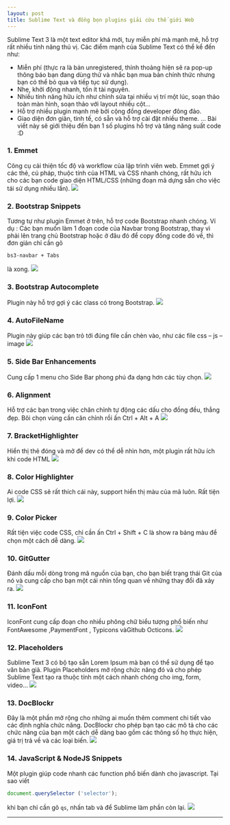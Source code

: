 ```yaml
---
layout: post
title: Sublime Text và đồng bọn plugins giải cứu thế giới Web
---
```


Sublime Text 3 là một text editor khá mới, tuy miễn phí mà mạnh mẽ, hỗ trợ rất nhiều tính năng thú vị. Các điểm mạnh của Sublime Text có thể kể đến như:

* Miễn phí (thực ra là bản unregistered, thỉnh thoảng hiện sẽ ra pop-up thông báo bạn đang dùng thử và nhắc bạn mua bản chính thức nhưng bạn có thể bỏ qua và tiếp tục sử dụng).
* Nhẹ, khởi động nhanh, tốn ít tài nguyên.
* Nhiều tính năng hữu ích như chỉnh sửa tại nhiều vị trí một lúc, soạn thảo toàn màn hình, soạn thảo với layout nhiều cột…
* Hỗ trợ nhiều plugin mạnh mẽ bởi cộng đồng developer đông đảo.
* Giao diện đơn giản, tinh tế, có sẵn và hỗ trợ cài đặt nhiều theme.
…
Bài viết này sẽ giới thiệu đến bạn 1 số plugins hỗ trợ và tăng năng suất code :D

### 1. Emmet
Công cụ cải thiện tốc độ và workflow của lập trình viên web. Emmet gợi ý các thẻ, cú pháp, thuộc tính của HTML và CSS nhanh chóng, rất hữu ích cho các bạn code giao diện HTML/CSS (những đoạn mã dựng sẵn cho việc tái sử dụng nhiều lần).
![](https://images.viblo.asia/4be22091-3a03-420b-9f0f-a897b2547c62.gif)

### 2. Bootstrap Snippets
Tương tự như plugin Emmet ở trên, hỗ trợ code Bootstrap nhanh chóng.
Ví dụ : Các bạn muốn làm 1 đoạn code của Navbar trong Bootstrap, thay vì phải lên trang chủ Bootstrap hoặc ở đâu đó để copy đống code đó về, thì đơn giản chỉ cần gõ

```
bs3-navbar + Tabs
```

là xong.
![](https://images.viblo.asia/647f556f-2af5-400d-aef3-567ccf91ef27.gif)

### 3. Bootstrap Autocomplete
Plugin này hỗ trợ gợi ý các class có trong Bootstrap.
![](https://images.viblo.asia/6a86f474-4a2b-457c-a7de-e21f12e71d65.gif)

### 4. AutoFileName
Plugin này giúp các bạn trỏ tới đúng file cần chèn vào, như các file css – js – image
![](https://images.viblo.asia/2c4bc15f-86b1-4293-a576-5f849aa1713d.gif)

### 5. Side Bar Enhancements
Cung cấp 1 menu cho Side Bar phong phú đa dạng hơn các tùy chọn.
![](https://images.viblo.asia/e34ed61a-2c71-420a-9237-7c9c8ddf2f86.png)

### 6. Alignment
Hỗ trợ các bạn trong việc chăn chỉnh tự động các dấu cho đồng đều, thẳng đẹp. Bôi chọn vùng cần căn chỉnh rồi ấn Ctrl + Alt + A
![](https://images.viblo.asia/8f8844e1-81ce-4c08-bf99-f84fb10bcdb5.gif)

### 7. BracketHighlighter
Hiển thị thẻ đóng và mở để dev có thể dễ nhìn hơn, một plugin rất hữu ích khi code HTML
![](https://images.viblo.asia/4115101d-596d-4ead-b612-a8df00162524.png)

### 8. Color Highlighter
Ai code CSS sẽ rất thích cái này, support hiển thị màu của mã luôn. Rất tiện lợi.
![](https://images.viblo.asia/e8e4d348-90bc-46f3-b50b-0e29557848d5.png)

### 9. Color Picker
Rất tiện việc code CSS, chỉ cần ấn Ctrl + Shift + C là show ra bảng màu để chọn một cách dễ dàng.
![](https://images.viblo.asia/2636cb82-972b-4cae-9550-e0859c06b7cd.png)

### 10. GitGutter
Đánh dấu mỗi dòng trong mã nguồn của bạn, cho bạn biết trạng thái Git của nó và cung cấp cho bạn một cái nhìn tổng quan về những thay đổi đã xảy ra.
![](https://images.viblo.asia/aba0bf5e-ebe7-4b38-ad95-d63a1130a11c.png)

### 11. IconFont
IconFont cung cấp đoạn cho nhiều phông chữ biểu tượng phổ biến như FontAwesome ,PaymentFont , Typicons vàGithub Octicons.
![](https://images.viblo.asia/85bf3d25-4fe0-42db-8250-bd522cfe7823.jpg)

### 12. Placeholders
Sublime Text 3 có bộ tạo sẵn Lorem Ipsum mà bạn có thể sử dụng để tạo văn bản giả. Plugin Placeholders mở rộng chức năng đó và cho phép Sublime Text tạo ra thuộc tính một cách nhanh chóng cho img, form, video...
![](https://images.viblo.asia/b9343a0e-7089-45be-85cd-f6c6e20f80f4.gif)

### 13. DocBlockr
Đây là một phần mở rộng cho những ai muốn thêm comment chi tiết vào các định nghĩa chức năng. DocBlockr cho phép bạn tạo các mô tả cho các chức năng của bạn một cách dễ dàng bao gồm các thông số họ thực hiện, giá trị trả về và các loại biến.
![](https://images.viblo.asia/92eea4e3-ce9d-44e4-ae02-81bb1ceafd44.gif)

### 14. JavaScript & NodeJS Snippets
Một plugin giúp code nhanh các function phổ biến dành cho javascript. Tại sao viết
```javascript
document.querySelector ('selector');
```
khi bạn chỉ cần gõ `qs`, nhấn tab và để Sublime làm phần còn lại.
![](https://images.viblo.asia/9591c0b7-c308-4696-8ce0-d2fac1673bea.gif)

----
